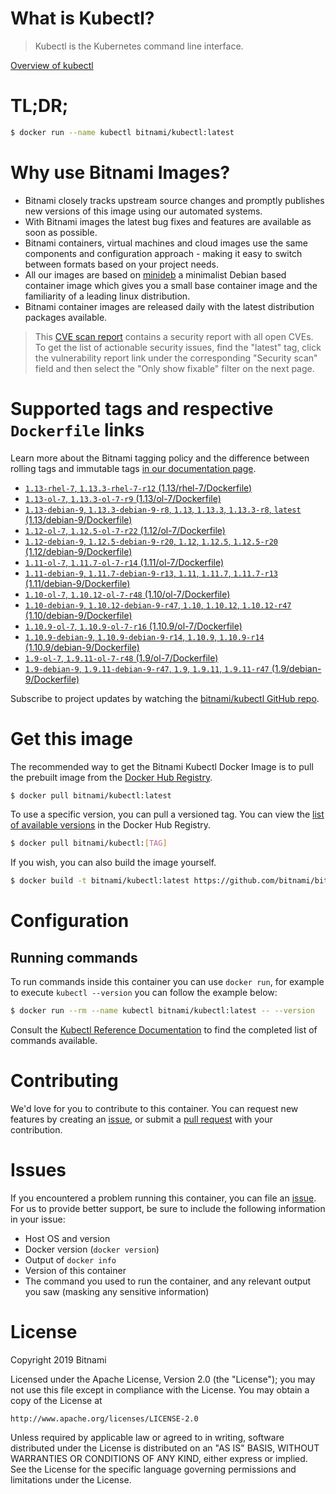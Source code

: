 
# What is Kubectl?

> Kubectl is the Kubernetes command line interface.

[Overview of kubectl](https://kubernetes.io/docs/reference/kubectl/overview/)

# TL;DR;

```bash
$ docker run --name kubectl bitnami/kubectl:latest
```

# Why use Bitnami Images?

* Bitnami closely tracks upstream source changes and promptly publishes new versions of this image using our automated systems.
* With Bitnami images the latest bug fixes and features are available as soon as possible.
* Bitnami containers, virtual machines and cloud images use the same components and configuration approach - making it easy to switch between formats based on your project needs.
* All our images are based on [minideb](https://github.com/bitnami/minideb) a minimalist Debian based container image which gives you a small base container image and the familiarity of a leading linux distribution.
* Bitnami container images are released daily with the latest distribution packages available.


> This [CVE scan report](https://quay.io/repository/bitnami/kubectl?tab=tags) contains a security report with all open CVEs. To get the list of actionable security issues, find the "latest" tag, click the vulnerability report link under the corresponding "Security scan" field and then select the "Only show fixable" filter on the next page.

# Supported tags and respective `Dockerfile` links

Learn more about the Bitnami tagging policy and the difference between rolling tags and immutable tags [in our documentation page](https://docs.bitnami.com/containers/how-to/understand-rolling-tags-containers/).


* [`1.13-rhel-7`, `1.13.3-rhel-7-r12` (1.13/rhel-7/Dockerfile)](https://github.com/bitnami/bitnami-docker-kubectl/blob/1.13.3-rhel-7-r12/1.13/rhel-7/Dockerfile)
* [`1.13-ol-7`, `1.13.3-ol-7-r9` (1.13/ol-7/Dockerfile)](https://github.com/bitnami/bitnami-docker-kubectl/blob/1.13.3-ol-7-r9/1.13/ol-7/Dockerfile)
* [`1.13-debian-9`, `1.13.3-debian-9-r8`, `1.13`, `1.13.3`, `1.13.3-r8`, `latest` (1.13/debian-9/Dockerfile)](https://github.com/bitnami/bitnami-docker-kubectl/blob/1.13.3-debian-9-r8/1.13/debian-9/Dockerfile)
* [`1.12-ol-7`, `1.12.5-ol-7-r22` (1.12/ol-7/Dockerfile)](https://github.com/bitnami/bitnami-docker-kubectl/blob/1.12.5-ol-7-r22/1.12/ol-7/Dockerfile)
* [`1.12-debian-9`, `1.12.5-debian-9-r20`, `1.12`, `1.12.5`, `1.12.5-r20` (1.12/debian-9/Dockerfile)](https://github.com/bitnami/bitnami-docker-kubectl/blob/1.12.5-debian-9-r20/1.12/debian-9/Dockerfile)
* [`1.11-ol-7`, `1.11.7-ol-7-r14` (1.11/ol-7/Dockerfile)](https://github.com/bitnami/bitnami-docker-kubectl/blob/1.11.7-ol-7-r14/1.11/ol-7/Dockerfile)
* [`1.11-debian-9`, `1.11.7-debian-9-r13`, `1.11`, `1.11.7`, `1.11.7-r13` (1.11/debian-9/Dockerfile)](https://github.com/bitnami/bitnami-docker-kubectl/blob/1.11.7-debian-9-r13/1.11/debian-9/Dockerfile)
* [`1.10-ol-7`, `1.10.12-ol-7-r48` (1.10/ol-7/Dockerfile)](https://github.com/bitnami/bitnami-docker-kubectl/blob/1.10.12-ol-7-r48/1.10/ol-7/Dockerfile)
* [`1.10-debian-9`, `1.10.12-debian-9-r47`, `1.10`, `1.10.12`, `1.10.12-r47` (1.10/debian-9/Dockerfile)](https://github.com/bitnami/bitnami-docker-kubectl/blob/1.10.12-debian-9-r47/1.10/debian-9/Dockerfile)
* [`1.10.9-ol-7`, `1.10.9-ol-7-r16` (1.10.9/ol-7/Dockerfile)](https://github.com/bitnami/bitnami-docker-kubectl/blob/1.10.9-ol-7-r16/1.10.9/ol-7/Dockerfile)
* [`1.10.9-debian-9`, `1.10.9-debian-9-r14`, `1.10.9`, `1.10.9-r14` (1.10.9/debian-9/Dockerfile)](https://github.com/bitnami/bitnami-docker-kubectl/blob/1.10.9-debian-9-r14/1.10.9/debian-9/Dockerfile)
* [`1.9-ol-7`, `1.9.11-ol-7-r48` (1.9/ol-7/Dockerfile)](https://github.com/bitnami/bitnami-docker-kubectl/blob/1.9.11-ol-7-r48/1.9/ol-7/Dockerfile)
* [`1.9-debian-9`, `1.9.11-debian-9-r47`, `1.9`, `1.9.11`, `1.9.11-r47` (1.9/debian-9/Dockerfile)](https://github.com/bitnami/bitnami-docker-kubectl/blob/1.9.11-debian-9-r47/1.9/debian-9/Dockerfile)

Subscribe to project updates by watching the [bitnami/kubectl GitHub repo](https://github.com/bitnami/bitnami-docker-kubectl).

# Get this image

The recommended way to get the Bitnami Kubectl Docker Image is to pull the prebuilt image from the [Docker Hub Registry](https://hub.docker.com/r/bitnami/kubectl).

```bash
$ docker pull bitnami/kubectl:latest
```

To use a specific version, you can pull a versioned tag. You can view the [list of available versions](https://hub.docker.com/r/bitnami/kubectl/tags/) in the Docker Hub Registry.

```bash
$ docker pull bitnami/kubectl:[TAG]
```

If you wish, you can also build the image yourself.

```bash
$ docker build -t bitnami/kubectl:latest https://github.com/bitnami/bitnami-docker-kubectl.git
```

# Configuration

## Running commands

To run commands inside this container you can use `docker run`, for example to execute `kubectl --version` you can follow the example below:

```bash
$ docker run --rm --name kubectl bitnami/kubectl:latest -- --version
```

Consult the [Kubectl Reference Documentation](https://kubernetes.io/docs/reference/generated/kubectl/kubectl-commands) to find the completed list of commands available.

# Contributing

We'd love for you to contribute to this container. You can request new features by creating an [issue](https://github.com/bitnami/bitnami-docker-kubectl/issues), or submit a [pull request](https://github.com/bitnami/bitnami-docker-kubectl/pulls) with your contribution.

# Issues

If you encountered a problem running this container, you can file an [issue](https://github.com/bitnami/bitnami-docker-kubectl/issues). For us to provide better support, be sure to include the following information in your issue:

- Host OS and version
- Docker version (`docker version`)
- Output of `docker info`
- Version of this container
- The command you used to run the container, and any relevant output you saw (masking any sensitive information)

# License

Copyright 2019 Bitnami

Licensed under the Apache License, Version 2.0 (the "License");
you may not use this file except in compliance with the License.
You may obtain a copy of the License at

    http://www.apache.org/licenses/LICENSE-2.0

Unless required by applicable law or agreed to in writing, software
distributed under the License is distributed on an "AS IS" BASIS,
WITHOUT WARRANTIES OR CONDITIONS OF ANY KIND, either express or implied.
See the License for the specific language governing permissions and
limitations under the License.
